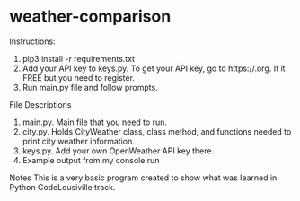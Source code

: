 # weather-comparison
Instructions:
1. pip3 install -r requirements.txt
2. Add your API key to keys.py. To get your API key, go to https://.org. It it FREE but you need to register.
3. Run main.py file and follow prompts.

File Descriptions
1. main.py. Main file that you need to run.
2. city.py. Holds CityWeather class, class method, and functions needed to print city weather information.
3. keys.py. Add your own OpenWeather API key there.
4. Example output from my console run

Notes
This is a very basic program created to show what was learned in Python CodeLousiville track.
